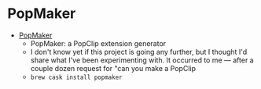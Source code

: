 # PopMaker
- [PopMaker](https://brettterpstra.com/2014/05/12/popmaker-popclip-extension-generator/)
  -  PopMaker: a PopClip extension generator
  - I don't know yet if this project is going any further, but I thought I'd share what I've been experimenting with. It occurred to me — after a couple dozen request for "can you make a PopClip
  - `brew cask install popmaker`

